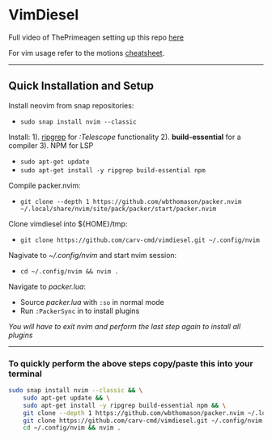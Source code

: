 # VimDiesel

Full video of ThePrimeagen setting up this repo [here](https://www.youtube.com/watch?v=w7i4amO_zaE)

For vim usage refer to the motions [cheatsheet](/CheatSheet.md).

---
## Quick Installation and Setup

Install neovim from snap repositories:
 * `sudo snap install nvim --classic`

Install:
 1). [ripgrep](https://github.com/BurntSushi/ripgrep) for *:Telescope* functionality 
 2). **build-essential** for a compiler
 3). NPM for LSP
 * `sudo apt-get update`
 * `sudo apt-get install -y ripgrep build-essential npm`

Compile packer.nvim:
 * `git clone --depth 1 https://github.com/wbthomason/packer.nvim ~/.local/share/nvim/site/pack/packer/start/packer.nvim`

Clone vimdiesel into ${HOME}/tmp:
 * `git clone https://github.com/carv-cmd/vimdiesel.git ~/.config/nvim`

Nagivate to *~/.config/nvim* and start nvim session:
 * `cd ~/.config/nvim && nvim .`
    
Navigate to *packer.lua*:
 * Source *packer.lua* with `:so` in normal mode
 * Run `:PackerSync` in to install plugins

*You will have to exit nvim and perform the last step again to install all plugins*

---
### To quickly perform the above steps copy/paste this into your terminal
```bash
sudo snap install nvim --classic && \
    sudo apt-get update && \
    sudo apt-get install -y ripgrep build-essential npm && \
    git clone --depth 1 https://github.com/wbthomason/packer.nvim ~/.local/share/nvim/site/pack/packer/start/packer.nvim && \
    git clone https://github.com/carv-cmd/vimdiesel.git ~/.config/nvim && \
    cd ~/.config/nvim && nvim .
```
